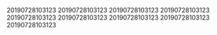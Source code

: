 20190728103123
20190728103123
20190728103123
20190728103123
20190728103123
20190728103123
20190728103123
20190728103123
20190728103123
